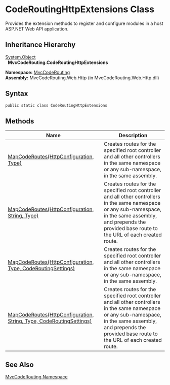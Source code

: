 CodeRoutingHttpExtensions Class
===============================
Provides the extension methods to register and configure modules in a host ASP.NET Web API application.


Inheritance Hierarchy
---------------------
[System.Object][1]  
  **MvcCodeRouting.CodeRoutingHttpExtensions**  

**Namespace:** [MvcCodeRouting][2]  
**Assembly:** MvcCodeRouting.Web.Http (in MvcCodeRouting.Web.Http.dll)

Syntax
------

```csharp
public static class CodeRoutingHttpExtensions
```


Methods
-------

Name                                                                     | Description                                                                                                                                                                                                         
------------------------------------------------------------------------ | ------------------------------------------------------------------------------------------------------------------------------------------------------------------------------------------------------------------- 
[MapCodeRoutes(HttpConfiguration, Type)][3]                              | Creates routes for the specified root controller and all other controllers in the same namespace or any sub-namespace, in the same assembly.                                                                        
[MapCodeRoutes(HttpConfiguration, String, Type)][4]                      | Creates routes for the specified root controller and all other controllers in the same namespace or any sub-namespace, in the same assembly, and prepends the provided base route to the URL of each created route. 
[MapCodeRoutes(HttpConfiguration, Type, CodeRoutingSettings)][5]         | Creates routes for the specified root controller and all other controllers in the same namespace or any sub-namespace, in the same assembly.                                                                        
[MapCodeRoutes(HttpConfiguration, String, Type, CodeRoutingSettings)][6] | Creates routes for the specified root controller and all other controllers in the same namespace or any sub-namespace, in the same assembly, and prepends the provided base route to the URL of each created route. 


See Also
--------
[MvcCodeRouting Namespace][2]  

[1]: http://msdn.microsoft.com/en-us/library/e5kfa45b
[2]: ../README.md
[3]: MapCodeRoutes_2.md
[4]: MapCodeRoutes.md
[5]: MapCodeRoutes_3.md
[6]: MapCodeRoutes_1.md